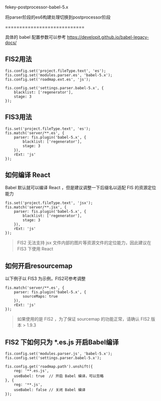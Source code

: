 fekey-postprocessor-babel-5.x

将parser阶段的es6构建处理切换到postprocessor阶段

============================

具体的 babel 配置参数可以参考 https://developit.github.io/babel-legacy-docs/

## FIS2用法

```
fis.config.set('project.fileType.text', 'es');
fis.config.set('modules.parser.es', 'babel-5.x');
fis.config.set('roadmap.ext.es', 'js');

fis.config.set('settings.parser.babel-5.x', {
    blacklist: ['regenerator'],
    stage: 3
});
```


## FIS3用法

```
fis.set('project.fileType.text', 'es');
fis.match('server/**.es', {
    parser: fis.plugin('babel-5.x', {
        blacklist: ['regenerator'],
        stage: 3
    }),
    rExt: 'js'
});
```

## 如何编译 React

Babel 默认就可以编译 React ，但是建议调整一下后缀名以适配 FIS 的资源定位能力

```
fis.set('project.fileType.text', 'jsx');
fis.match('server/**.jsx', {
    parser: fis.plugin('babel-5.x', {
        blacklist: ['regenerator'],
        stage: 3
    }),
    rExt: 'js'
});
```

> FIS2 无法支持 jsx 文件内部的图片等资源文件的定位能力，因此建议在 FIS3 下使用 React


## 如何开启resourcemap

以下例子以 FIS3 为示例，FIS2可参考调整

```
fis.match('server/**.es', {
    parser: fis.plugin('babel-5.x', {
        sourceMaps: true
    }),
    rExt: 'js'
});
```

> 如果使用的是 FIS2 ，为了保证 sourcemap 的功能正常，请确认 FIS2 版本 > 1.9.3

## FIS2 下如何只为 *.es.js 开启Babel编译

```
fis.config.set('modules.parser.js', 'babel-5.x');
fis.config.set('settings.parser.babel-5.x');

fis.config.get('roadmap.path').unshift({
    reg: '**.es.js',
    useBabel: true  // 开启 Babel 编译，可以忽略
}, {
    reg: '**.js',
    useBabel: false // 关闭 Babel 编译
});
```
